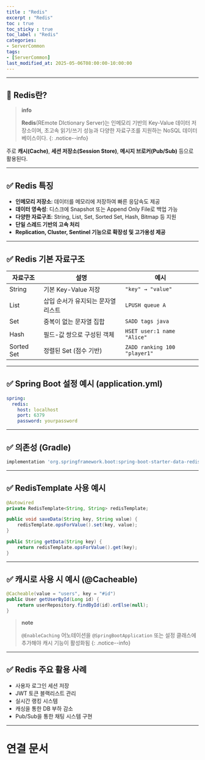 ```yaml
---
title : "Redis"
excerpt : "Redis"
toc : true
toc_sticky : true
toc_label : "Redis"
categories:
- ServerCommon
tags:
- [ServerCommon]
last_modified_at: 2025-05-06T08:00:00-10:00:00
---
```

  
---
  
## 📌 Redis란?

> **info**
>
> **Redis**(REmote DIctionary Server)는 인메모리 기반의 Key-Value 데이터 저장소이며, 초고속 읽기/쓰기 성능과 다양한 자료구조를 지원하는 NoSQL 데이터베이스이다. 
{: .notice--info}  

주로 **캐시(Cache)**, **세션 저장소(Session Store)**, **메시지 브로커(Pub/Sub)** 등으로 활용된다.

---
  
## ✅ Redis 특징

- **인메모리 저장소**: 데이터를 메모리에 저장하여 빠른 응답속도 제공
- **데이터 영속성**: 디스크에 Snapshot 또는 Append Only File로 백업 가능
- **다양한 자료구조**: String, List, Set, Sorted Set, Hash, Bitmap 등 지원
- **단일 스레드 기반의 고속 처리**
- **Replication, Cluster, Sentinel 기능으로 확장성 및 고가용성 제공**

---
  
## ✅ Redis 기본 자료구조

| 자료구조       | 설명                  | 예시                           |
| ---------- | ------------------- | ---------------------------- |
| String     | 기본 Key-Value 저장     | `"key" → "value"`            |
| List       | 삽입 순서가 유지되는 문자열 리스트 | `LPUSH queue A`              |
| Set        | 중복이 없는 문자열 집합       | `SADD tags java`             |
| Hash       | 필드-값 쌍으로 구성된 객체     | `HSET user:1 name "Alice"`   |
| Sorted Set | 정렬된 Set (점수 기반)     | `ZADD ranking 100 "player1"` |

---
  
## ✅ Spring Boot 설정 예시 (application.yml)
  
```yaml
spring:
  redis:
    host: localhost
    port: 6379
    password: yourpassword
```

---
  
## ✅ 의존성 (Gradle)
  
```groovy
implementation 'org.springframework.boot:spring-boot-starter-data-redis'
```

---
  
## ✅ RedisTemplate 사용 예시
  
```java
@Autowired
private RedisTemplate<String, String> redisTemplate;

public void saveData(String key, String value) {
    redisTemplate.opsForValue().set(key, value);
}

public String getData(String key) {
    return redisTemplate.opsForValue().get(key);
}
```

---
  
## ✅ 캐시로 사용 시 예시 (@Cacheable)
  
```java
@Cacheable(value = "users", key = "#id")
public User getUserById(Long id) {
    return userRepository.findById(id).orElse(null);
}
```

> **note**
>
> `@EnableCaching` 어노테이션을 `@SpringBootApplication` 또는 설정 클래스에 추가해야 캐시 기능이 활성화됨 
{: .notice--info}  

---
  
## ✅ Redis 주요 활용 사례

- 사용자 로그인 세션 저장
- JWT 토큰 블랙리스트 관리
- 실시간 랭킹 시스템
- 캐싱을 통한 DB 부하 감소
- Pub/Sub을 통한 채팅 시스템 구현

---
  
# 연결 문서
